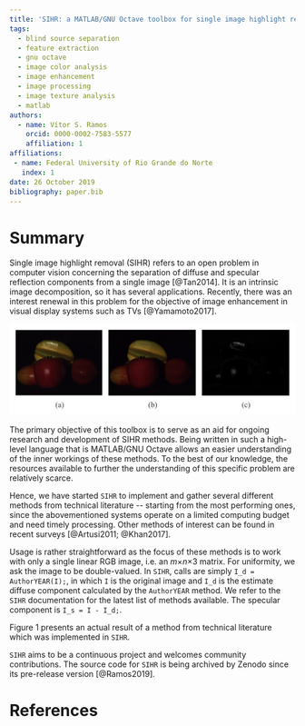 ```yaml
---
title: 'SIHR: a MATLAB/GNU Octave toolbox for single image highlight removal'
tags:
  - blind source separation
  - feature extraction
  - gnu octave
  - image color analysis
  - image enhancement
  - image processing
  - image texture analysis
  - matlab
authors:
  - name: Vítor S. Ramos
    orcid: 0000-0002-7583-5577
    affiliation: 1
affiliations:
 - name: Federal University of Rio Grande do Norte
   index: 1
date: 26 October 2019
bibliography: paper.bib
---
```


# Summary

Single image highlight removal (SIHR) refers to an open problem in computer vision concerning the separation of diffuse and specular reflection components from a single image [@Tan2014]. It is an intrinsic image decomposition, so it has several applications. Recently, there was an interest renewal in this problem for the objective of image enhancement in visual display systems such as TVs [@Yamamoto2017].

![Example decomposition. (a\) Input, (b\) diffuse, and (c\) specular reflection components](figures/example.png)

The primary objective of this toolbox is to serve as an aid for ongoing research and development of SIHR methods. Being written in such a high-level language that is MATLAB/GNU Octave allows an easier understanding of the inner workings of these methods. To the best of our knowledge, the resources available to further the understanding of this specific problem are relatively scarce.

Hence, we have started ``SIHR`` to implement and gather several different methods from technical literature -- starting from the most performing ones, since the abovementioned systems operate on a limited computing budget and need timely processing. Other methods of interest can be found in recent surveys [@Artusi2011; @Khan2017].

Usage is rather straightforward as the focus of these methods is to work with only a single linear RGB image, i.e. an *m*×*n*×3 matrix. For uniformity, we ask the image to be double-valued. In ``SIHR``, calls are simply ``I_d = AuthorYEAR(I);``, in which ``I`` is the original image and ``I_d`` is the estimate diffuse component calculated by the ``AuthorYEAR`` method. We refer to the ``SIHR`` documentation for the latest list of methods available. The specular component is ``I_s = I - I_d;``.

Figure 1 presents an actual result of a method from technical literature which was implemented in ``SIHR``.

``SIHR`` aims to be a continuous project and welcomes community contributions. The source code for ``SIHR`` is being archived by Zenodo since its pre-release version [@Ramos2019].

# References
